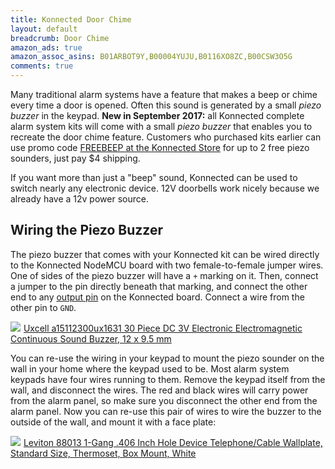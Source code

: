 ```yaml
---
title: Konnected Door Chime
layout: default
breadcrumb: Door Chime
amazon_ads: true
amazon_assoc_asins: B01ARBOT9Y,B00004YUJU,B0116XO8ZC,B00CSW3O5G
comments: true
---
```


Many traditional alarm systems have a feature that makes a beep or chime every time a door is opened. Often this sound is
generated by a small _piezo buzzer_ in the keypad. **New in September 2017:** all Konnected complete alarm system kits
will come with a small _piezo buzzer_ that enables you to recreate the door chime feature. Customers who purchased kits
earlier can use promo code [FREEBEEP at the Konnected Store](https://store.konnected.io/products/piezo-sounder-for-konnected-beep)
for up to 2 free piezo sounders, just pay $4 shipping.

If you want more than just a "beep" sound, Konnected can be used to switch nearly any electronic device. 12V doorbells
work nicely because we already have a 12v power source.

## Wiring the Piezo Buzzer

The piezo buzzer that comes with your Konnected kit can be wired directly to the Konnected NodeMCU board with two female-to-female
jumper wires. One of sides of the piezo buzzer will have a `+` marking on it. Then, connect a jumper to the pin directly 
beneath that marking, and connect the other end to any [output pin](#output-pins) on the Konnected board. Connect a wire
from the other pin to `GND`.

<a class="img-product" href="https://www.amazon.com/Uxcell-a15112300ux1631-Electronic-Electromagnetic-Continuous/dp/B01ARBOT9Y/ref=as_li_ss_il?ie=UTF8&qid=1504675144&sr=8-1&keywords=3v+piezo+buzzer&linkCode=li1&tag=konnected-io-20&linkId=0329bb8e3123c744ef3b92f0b1aa13d2" target="_blank"><img border="0" src="//ws-na.amazon-adsystem.com/widgets/q?_encoding=UTF8&ASIN=B01ARBOT9Y&Format=_SL110_&ID=AsinImage&MarketPlace=US&ServiceVersion=20070822&WS=1&tag=konnected-io-20" ></a><img src="https://ir-na.amazon-adsystem.com/e/ir?t=konnected-io-20&l=li1&o=1&a=B01ARBOT9Y" width="1" height="1" border="0" alt="" style="border:none !important; margin:0px !important;" />
[Uxcell a15112300ux1631 30 Piece DC 3V Electronic Electromagnetic Continuous Sound Buzzer, 12 x 9.5 mm](https://www.amazon.com/Uxcell-a15112300ux1631-Electronic-Electromagnetic-Continuous/dp/B01ARBOT9Y/ref=as_li_ss_tl?ie=UTF8&qid=1504675144&sr=8-1&keywords=3v+piezo+buzzer&linkCode=ll1&tag=konnected-io-20&linkId=729380b1282e7090405058b4db390f44)
<br style="clear:both;"/>

You can re-use the wiring in your keypad to mount the piezo sounder on the wall in your home where the keypad used to be.
Most alarm system keypads have four wires running to them. Remove the keypad itself from the wall, and disconnect the wires.
The red and black wires will carry power from the alarm panel, so make sure you disconnect the other end from the alarm
panel. Now you can re-use this pair of wires to wire the buzzer to the outside of the wall, and mount it with a face plate:

<a class="img-product" href="https://www.amazon.com/Leviton-88013-Telephone-Wallplate-Thermoset/dp/B00004YUJU/ref=as_li_ss_il?s=hi&ie=UTF8&qid=1504675482&sr=1-3-fkmr1&keywords=coaxial+cable+faceplate&linkCode=li1&tag=konnected-io-20&linkId=57475d38e8a1b937df2bd335c20a7a27" target="_blank"><img border="0" src="//ws-na.amazon-adsystem.com/widgets/q?_encoding=UTF8&ASIN=B00004YUJU&Format=_SL110_&ID=AsinImage&MarketPlace=US&ServiceVersion=20070822&WS=1&tag=konnected-io-20" ></a><img src="https://ir-na.amazon-adsystem.com/e/ir?t=konnected-io-20&l=li1&o=1&a=B00004YUJU" width="1" height="1" border="0" alt="" style="border:none !important; margin:0px !important;" />
[Leviton 88013 1-Gang .406 Inch Hole Device Telephone/Cable Wallplate, Standard Size, Thermoset, Box Mount, White](https://www.amazon.com/Leviton-88013-Telephone-Wallplate-Thermoset/dp/B00004YUJU/ref=as_li_ss_tl?s=hi&ie=UTF8&qid=1504675482&sr=1-3-fkmr1&keywords=coaxial+cable+faceplate&linkCode=ll1&tag=konnected-io-20&linkId=964d93e711b7d938fbf2013c14866ded)